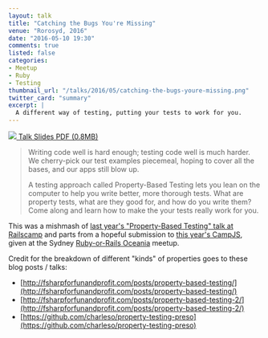 ```yaml
---
layout: talk
title: "Catching the Bugs You're Missing"
venue: "Rorosyd, 2016"
date: "2016-05-10 19:30"
comments: true
listed: false
categories:
- Meetup
- Ruby
- Testing
thumbnail_url: "/talks/2016/05/catching-the-bugs-youre-missing.png"
twitter_card: "summary"
excerpt: |
  A different way of testing, putting your tests to work for you.
---
```


<a class="pdf" href="/talks/2016/05/catching-the-bugs-youre-missing.pdf">
  <img src="/talks/2016/05/catching-the-bugs-youre-missing.png" />
  <span>Talk Slides PDF (0.8MB)</span>
</a>

> Writing code well is hard enough; testing code well is much harder. We cherry-pick our test examples piecemeal, hoping to cover all the bases, and our apps still blow up.
>
> A testing approach called Property-Based Testing lets you lean on the computer to help you write better, more thorough tests. What are property tests, what are they good for, and how do you write them? Come along and learn how to make the your tests really work for you.

This was a mishmash of [last year's "Property-Based Testing" talk at Railscamp](/talks/2015/06/property-based-testing) and parts from a hopeful submission to [this year's CampJS](http://vii.campjs.com/), given at the Sydney [Ruby-or-Rails Oceania](http://www.meetup.com/Ruby-On-Rails-Oceania-Sydney/) meetup.

Credit for the breakdown of different "kinds" of properties goes to these blog posts / talks:

* [http://fsharpforfunandprofit.com/posts/property-based-testing/](http://fsharpforfunandprofit.com/posts/property-based-testing/)
* [http://fsharpforfunandprofit.com/posts/property-based-testing-2/](http://fsharpforfunandprofit.com/posts/property-based-testing-2/)
* [https://github.com/charleso/property-testing-preso](https://github.com/charleso/property-testing-preso)
